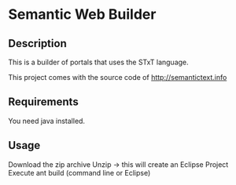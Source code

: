 # Semantic Web Builder

## Description

This is a builder of portals that uses the STxT language.

This project comes with the source code of http://semantictext.info

## Requirements

You need java installed.

## Usage

Download the zip archive
Unzip -> this will create an Eclipse Project
Execute ant build (command line or Eclipse)

